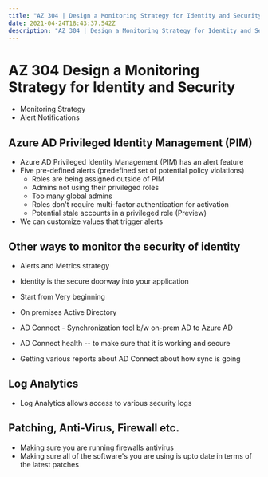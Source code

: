 ```yaml
---
title: "AZ 304 | Design a Monitoring Strategy for Identity and Security "
date: 2021-04-24T18:43:37.542Z
description: "AZ 304 | Design a Monitoring Strategy for Identity and Security "
---
```

# AZ 304 Design a Monitoring Strategy for Identity and Security

- Monitoring Strategy 
- Alert Notifications 

## Azure AD Privileged Identity Management (PIM) 
- Azure AD Privileged Identity Management (PIM) has an alert feature 
- Five pre-defined alerts (predefined set of potential policy violations) 
  - Roles are being assigned outside of PIM 
  - Admins not using their privileged roles 
  - Too many global admins 
  - Roles don't require multi-factor authentication for activation 
  - Potential stale accounts in a privileged role (Preview) 
- We can customize values that trigger alerts 

## Other ways to monitor the security of identity 

- Alerts and Metrics strategy 
- Identity is the secure doorway into your application 

- Start from Very beginning 
- On premises Active Directory 
- AD Connect - Synchronization tool b/w on-prem AD to Azure AD
- AD Connect health -- to make sure that it is working and secure
- Getting various reports about AD Connect about how sync is going 

## Log Analytics 

- Log Analytics allows access to various security logs 

## Patching, Anti-Virus, Firewall etc.

- Making sure you are running firewalls antivirus
- Making sure all of the software's you are using is upto date in terms of the latest patches 